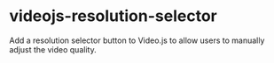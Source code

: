 videojs-resolution-selector
===========================

Add a resolution selector button to Video.js to allow users to manually adjust the video quality.
